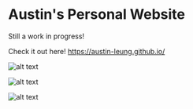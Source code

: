 # Austin's Personal Website

Still a work in progress!

Check it out here!
https://austin-leung.github.io/

![alt text](https://github.com/austin-leung/Personal-Website/blob/master/images/about.png?raw=true)

![alt text](https://github.com/austin-leung/Personal-Website/blob/master/images/projects.png?raw=true)

![alt text](https://github.com/austin-leung/Personal-Website/blob/master/images/contact.png?raw=true)
